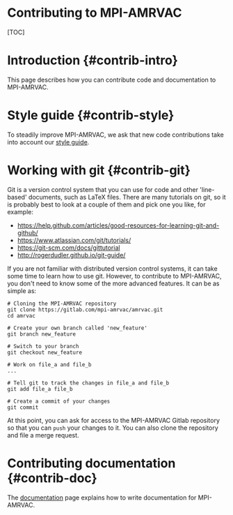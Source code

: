 # Contributing to MPI-AMRVAC

[TOC]

# Introduction {#contrib-intro}

This page describes how you can contribute code and documentation to MPI-AMRVAC.

# Style guide {#contrib-style}

To steadily improve MPI-AMRVAC, we ask that new code contributions take into
account our [style guide](code_style_guide.md).

# Working with git {#contrib-git}

Git is a version control system that you can use for code and other 'line-based'
documents, such as LaTeX files. There are many tutorials on git, so it is
probably best to look at a couple of them and pick one you like, for example:

* https://help.github.com/articles/good-resources-for-learning-git-and-github/
* https://www.atlassian.com/git/tutorials/
* https://git-scm.com/docs/gittutorial
* http://rogerdudler.github.io/git-guide/

If you are not familiar with distributed version control systems, it can take
some time to learn how to use git. However, to contribute to MPI-AMRVAC, you
don't need to know some of the more advanced features. It can be as simple as:

    # Cloning the MPI-AMRVAC repository
    git clone https://gitlab.com/mpi-amrvac/amrvac.git
    cd amrvac

    # Create your own branch called 'new_feature'
    git branch new_feature

    # Switch to your branch
    git checkout new_feature

    # Work on file_a and file_b
    ...

    # Tell git to track the changes in file_a and file_b
    git add file_a file_b

    # Create a commit of your changes
    git commit

At this point, you can ask for access to the MPI-AMRVAC Gitlab repository so
that you can `push` your changes to it. You can also clone the repository and
file a merge request.

# Contributing documentation {#contrib-doc}

The [documentation](documentation.md) page explains how to write documentation
for MPI-AMRVAC.
